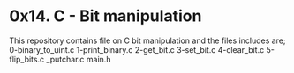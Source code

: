 # 0x14. C - Bit manipulation
This repository contains file on C bit manipulation and the files includes are;
0-binary_to_uint.c
1-print_binary.c
2-get_bit.c
3-set_bit.c
4-clear_bit.c
5-flip_bits.c
_putchar.c
main.h
